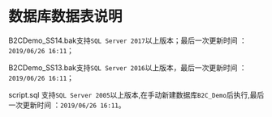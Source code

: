 # 数据库数据表说明


B2CDemo_SS14.bak支持`SQL Server 2017`以上版本；最后一次更新时间 ：`2019/06/26 16:11`；

B2CDemo_SS13.bak支持`SQL Server 2016`以上版本，最后一次更新时间 ：`2019/06/26 16:11`；

script.sql 支持`SQL Server 2005`以上版本,在手动新建数据库`B2C_Demo`后执行,最后一次更新时间 ：`2019/06/26 16:11`。
